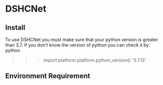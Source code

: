 # DSHCNet
## Install
To use DSHCNet you must make sure that your python version is greater than 3.7. If you don’t know the version of python you can check it by:
python
>>> import platform
>>> platform.python_version()
'3.7.13'
## Environment Requirement
